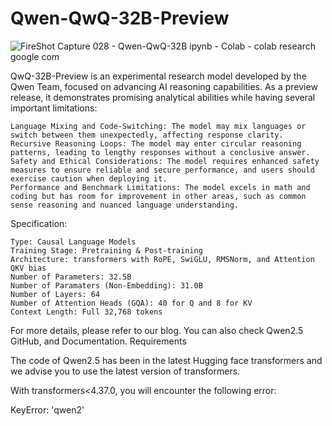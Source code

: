 # Qwen-QwQ-32B-Preview

![FireShot Capture 028 - Qwen-QwQ-32B ipynb - Colab - colab research google com](https://github.com/user-attachments/assets/e02c94e1-09df-4464-87a0-2a6abeffb8e8)

QwQ-32B-Preview is an experimental research model developed by the Qwen Team, focused on advancing AI reasoning capabilities. As a preview release, it demonstrates promising analytical abilities while having several important limitations:

    Language Mixing and Code-Switching: The model may mix languages or switch between them unexpectedly, affecting response clarity.
    Recursive Reasoning Loops: The model may enter circular reasoning patterns, leading to lengthy responses without a conclusive answer.
    Safety and Ethical Considerations: The model requires enhanced safety measures to ensure reliable and secure performance, and users should exercise caution when deploying it.
    Performance and Benchmark Limitations: The model excels in math and coding but has room for improvement in other areas, such as common sense reasoning and nuanced language understanding.

Specification:

    Type: Causal Language Models
    Training Stage: Pretraining & Post-training
    Architecture: transformers with RoPE, SwiGLU, RMSNorm, and Attention QKV bias
    Number of Parameters: 32.5B
    Number of Paramaters (Non-Embedding): 31.0B
    Number of Layers: 64
    Number of Attention Heads (GQA): 40 for Q and 8 for KV
    Context Length: Full 32,768 tokens

For more details, please refer to our blog. You can also check Qwen2.5 GitHub, and Documentation.
Requirements

The code of Qwen2.5 has been in the latest Hugging face transformers and we advise you to use the latest version of transformers.

With transformers<4.37.0, you will encounter the following error:

KeyError: 'qwen2'
